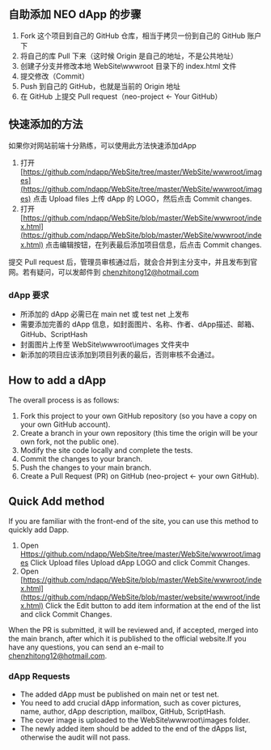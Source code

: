 ## 自助添加 NEO dApp 的步骤

1. Fork 这个项目到自己的 GitHub 仓库，相当于拷贝一份到自己的 GitHub 账户下
2. 将自己的库 Pull 下来（这时候 Origin 是自己的地址，不是公共地址）
3. 创建子分支并修改本地 WebSite\wwwroot 目录下的 index.html 文件
4. 提交修改（Commit）
5. Push 到自己的 GitHub，也就是当前的 Origin 地址
6. 在 GitHub 上提交 Pull request（neo-project ← Your GitHub）

## 快速添加的方法
如果你对网站前端十分熟练，可以使用此方法快速添加dApp
1. 打开 [https://github.com/ndapp/WebSite/tree/master/WebSite/wwwroot/images](https://github.com/ndapp/WebSite/tree/master/WebSite/wwwroot/images) 点击 Upload files 上传 dApp 的 LOGO，然后点击 Commit changes.
2. 打开 [https://github.com/ndapp/WebSite/blob/master/WebSite/wwwroot/index.html](https://github.com/ndapp/WebSite/blob/master/WebSite/wwwroot/index.html) 点击编辑按钮，在列表最后添加项目信息，后点击 Commit changes.

提交 Pull request 后，管理员审核通过后，就会合并到主分支中，并且发布到官网。若有疑问，可以发邮件到 [chenzhitong12@hotmail.com](mailto:chenzhitong12@hotmail.com)

### dApp 要求

- 所添加的 dApp 必需已在 main net 或 test net 上发布
- 需要添加完善的 dApp 信息，如封面图片、名称、作者、dApp描述、邮箱、GitHub、ScriptHash
- 封面图片上传至 WebSite\wwwroot\images 文件夹中
- 新添加的项目应该添加到项目列表的最后，否则审核不会通过。

## How to add a dApp

The overall process is as follows:

1. Fork this project to your own GitHub repository (so you have a copy on your own GitHub account).
2. Create a branch in your own repository (this time the origin will be your own fork, not the public one).
3. Modify the site code locally and complete the tests.
4. Commit the changes to your branch.
5. Push the changes to your main branch.
6. Create a Pull Request (PR) on GitHub (neo-project ← your own GitHub).

## Quick Add method
If you are familiar with the front-end of the site, you can use this method to quickly add Dapp.
1. Open [Https://github.com/ndapp/WebSite/tree/master/WebSite/wwwroot/images](https://github.com/ndapp/WebSite/tree/master/website/wwwroot/images) Click Upload files Upload dApp LOGO and click Commit Changes.
2. Open [https://github.com/ndapp/WebSite/blob/master/WebSite/wwwroot/index.html](https://github.com/ndapp/WebSite/blob/master/website/wwwroot/index.html) Click the Edit button to add item information at the end of the list and click Commit Changes.

When the PR is submitted, it will be reviewed and, if accepted, merged into the main branch, after which it is published to the official website.If you have any questions, you can send an e-mail to [chenzhitong12@hotmail.com](mailto:chenzhitong12@hotmail.com).

### dApp Requests

- The added dApp must be published on main net or test net.
- You need to add crucial dApp information, such as cover pictures, name, author, dApp description, mailbox, GitHub, ScriptHash.
- The cover image is uploaded to the WebSite\wwwroot\images folder.
- The newly added item should be added to the end of the dApps list, otherwise the audit will not pass.
